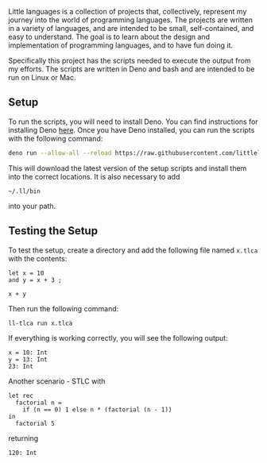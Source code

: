 Little languages is a collection of projects that, collectively, represent my
journey into the world of programming languages. The projects are written in a
variety of languages, and are intended to be small, self-contained, and easy to
understand. The goal is to learn about the design and implementation of
programming languages, and to have fun doing it.

Specifically this project has the scripts needed to execute the output from my
efforts. The scripts are written in Deno and bash and are intended to be run on
Linux or Mac.

## Setup

To run the scripts, you will need to install Deno. You can find instructions for
installing Deno [here](https://deno.land/#installation). Once you have Deno
installed, you can run the scripts with the following command:

```bash
deno run --allow-all --reload https://raw.githubusercontent.com/littlelanguages/ll/main/setup.ts
```

This will download the latest version of the setup scripts and install them into
the correct locations. It is also necessary to add

```
~/.ll/bin
```

into your path.

## Testing the Setup

To test the setup, create a directory and add the following file named `x.tlca`
with the contents:

```
let x = 10
and y = x + 3 ;

x + y
```

Then run the following command:

```bash
ll-tlca run x.tlca
```

If everything is working correctly, you will see the following output:

```
x = 10: Int
y = 13: Int
23: Int
```

Another scenario - STLC with

```
let rec
  factorial n =
    if (n == 0) 1 else n * (factorial (n - 1))
in
  factorial 5
```

returning

```
120: Int
```
```
